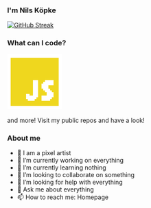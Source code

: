 ### I'm Nils Köpke

[![GitHub Streak](https://streak-stats.demolab.com?user=nkoepke&theme=whatsapp-dark&mode=weekly)](https://git.io/streak-stats)

### What can I code?

<p style="align: center;">
  <img src="PLGS.gif" alt= “” width="128" height="128">
</p>

and more! Visit my public repos and have a look!



### About me
- 👾 I am a pixel artist
- 🔭 I’m currently working on everything
- 🌱 I’m currently learning nothing
- 👯 I’m looking to collaborate on something
- 🤔 I’m looking for help with everything
- 💬 Ask me about everything
- 📫 How to reach me: Homepage

